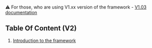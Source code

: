 ### 
:warning: For those, who are using V1.xx version of the framework -  [V1.03 documentation](https://github.com/alvyxaz/barebones-master-v1/wiki)

## Table Of Content (V2)

1. [Introduction to the framework](https://github.com/alvyxaz/barebones-masterserver/wiki/Introduction-To-The-Framework)